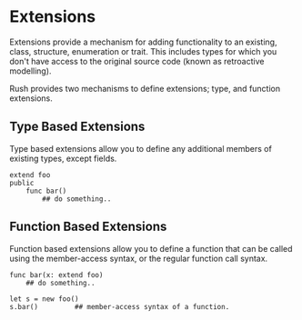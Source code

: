 # Extensions

Extensions provide a mechanism for adding functionality to an existing, class, structure, enumeration or trait. This includes types for which you don't have access to the original source code (known as retroactive modelling).

Rush provides two mechanisms to define extensions; type, and function extensions.

## Type Based Extensions

Type based extensions allow you to define any additional members of existing types, except fields.

```rush
extend foo
public
	func bar()
		## do something..
```

## Function Based Extensions

Function based extensions allow you to define a function that can be called using the member-access syntax, or the regular function call syntax.

```rush
func bar(x: extend foo)
	## do something..
```

```rush
let s = new foo()
s.bar() 		## member-access syntax of a function.
```


